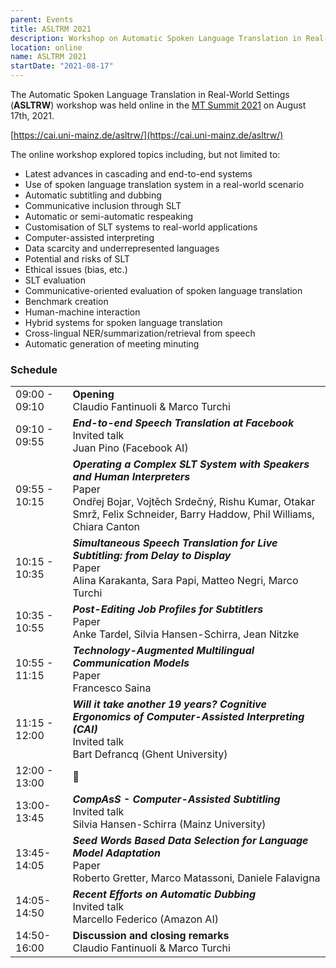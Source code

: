 ```yaml
---
parent: Events
title: ASLTRM 2021
description: Workshop on Automatic Spoken Language Translation in Real-World Settings
location: online
name: ASLTRM 2021
startDate: "2021-08-17"
---
```


The Automatic Spoken Language Translation in Real-World Settings (**ASLTRW**) workshop was held online in the [MT Summit 2021](mtsummit2021.md) on August 17th, 2021.

[https://cai.uni-mainz.de/asltrw/](https://cai.uni-mainz.de/asltrw/)

The online workshop explored topics including, but not limited to:

- Latest advances in cascading and end-to-end systems
-  Use of spoken language translation system in a real-world scenario
- Automatic subtitling and dubbing
- Communicative inclusion through SLT
- Automatic or semi-automatic respeaking
- Customisation of SLT systems to real-world applications
- Computer-assisted interpreting
- Data scarcity and underrepresented languages
- Potential and risks of SLT
- Ethical issues (bias, etc.)
- SLT evaluation
- Communicative-oriented evaluation of spoken language translation
- Benchmark creation
- Human-machine interaction
- Hybrid systems for spoken language translation
- Cross-lingual NER/summarization/retrieval from speech
- Automatic generation of meeting minuting

### Schedule

| | |
| -- | -- |
| 09:00 - 09:10 | **Opening** <br>Claudio Fantinuoli & Marco Turchi |
| 09:10 - 09:55 |	_**End-to-end Speech Translation at Facebook**_ <br>Invited talk <br>Juan Pino (Facebook AI) |
| 09:55 - 10:15 | _**Operating a Complex SLT System with Speakers and Human Interpreters**_ <br>Paper <br>Ondřej Bojar, Vojtěch Srdečný, Rishu Kumar, Otakar Smrž, Felix Schneider, Barry Haddow, Phil Williams, Chiara Canton |
| 10:15 - 10:35 | _**Simultaneous Speech Translation for Live Subtitling: from Delay to Display**_ <br>Paper <br>Alina Karakanta, Sara Papi, Matteo Negri, Marco Turchi |
| 10:35 - 10:55 | _**Post-Editing Job Profiles for Subtitlers**_ <br>Paper <br>Anke Tardel, Silvia Hansen-Schirra, Jean Nitzke |
| 10:55 - 11:15 | _**Technology-Augmented Multilingual Communication Models**_ <br>Paper <br>Francesco Saina |
| 11:15 - 12:00 | _**Will it take another 19 years? Cognitive Ergonomics of Computer-Assisted Interpreting (CAI)**_ <br>Invited talk <br>Bart Defrancq (Ghent University) |
| 12:00 - 13:00 |	🍴 |
| 13:00-13:45 | _**CompAsS - Computer-Assisted Subtitling**_ <br>Invited talk <br>Silvia Hansen-Schirra (Mainz University) |
| 13:45-14:05 |	_**Seed Words Based Data Selection for Language Model Adaptation**_ <br>Paper <br>Roberto Gretter, Marco Matassoni, Daniele Falavigna |
| 14:05-14:50 | _**Recent Efforts on Automatic Dubbing**_ <br>Invited talk <br>Marcello Federico (Amazon AI) |
| 14:50-16:00 | **Discussion and closing remarks** <br>Claudio Fantinuoli & Marco Turchi |
